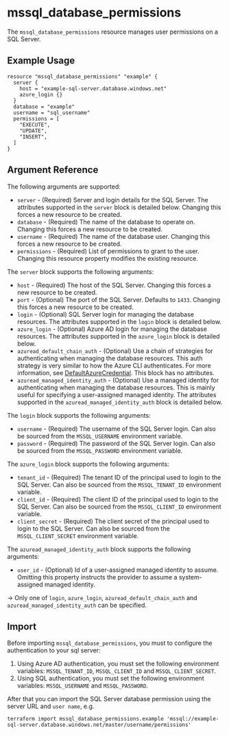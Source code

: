 # mssql_database_permissions

The `mssql_database_permissions` resource manages user permissions on a SQL Server.

## Example Usage

```hcl
resource "mssql_database_permissions" "example" {
  server {
    host = "example-sql-server.database.windows.net"
    azure_login {}
  }
  database = "example"
  username = "sql_username"
  permissions = [
    "EXECUTE",
    "UPDATE",
    "INSERT",
  ]
}
```

## Argument Reference

The following arguments are supported:

* `server` - (Required) Server and login details for the SQL Server. The attributes supported in the `server` block is detailed below. Changing this forces a new resource to be created.
* `database` - (Required) The name of the database to operate on. Changing this forces a new resource to be created.
* `username` - (Required) The name of the database user. Changing this forces a new resource to be created.
* `permissions` - (Required) List of permissions to grant to the user. Changing this resource property modifies the existing resource.

The `server` block supports the following arguments:

* `host` - (Required) The host of the SQL Server. Changing this forces a new resource to be created.
* `port` - (Optional) The port of the SQL Server. Defaults to `1433`. Changing this forces a new resource to be created.
* `login` - (Optional) SQL Server login for managing the database resources. The attributes supported in the `login` block is detailed below.
* `azure_login` - (Optional) Azure AD login for managing the database resources. The attributes supported in the `azure_login` block is detailed below.
* `azuread_default_chain_auth` - (Optional) Use a chain of strategies for authenticating when managing the database resources. This auth strategy is very similar to how the Azure CLI authenticates. For more information, see [DefaultAzureCredential](https://github.com/Azure/azure-sdk-for-go/wiki/Set-up-Your-Environment-for-Authentication#configure-defaultazurecredential). This block has no attributes.
* `azuread_managed_identity_auth` - (Optional) Use a managed identity for authenticating when managing the database resources. This is mainly useful for specifying a user-assigned managed identity. The attributes supported in the `azuread_managed_identity_auth` block is detailed below.

The `login` block supports the following arguments:

* `username` - (Required) The username of the SQL Server login. Can also be sourced from the `MSSQL_USERNAME` environment variable.
* `password` - (Required) The password of the SQL Server login. Can also be sourced from the `MSSQL_PASSWORD` environment variable.

The `azure_login` block supports the following arguments:

* `tenant_id` - (Required) The tenant ID of the principal used to login to the SQL Server. Can also be sourced from the `MSSQL_TENANT_ID` environment variable.
* `client_id` - (Required) The client ID of the principal used to login to the SQL Server. Can also be sourced from the `MSSQL_CLIENT_ID` environment variable.
* `client_secret` - (Required) The client secret of the principal used to login to the SQL Server. Can also be sourced from the `MSSQL_CLIENT_SECRET` environment variable.

The `azuread_managed_identity_auth` block supports the following arguments:

* `user_id` - (Optional) Id of a user-assigned managed identity to assume. Omitting this property instructs the provider to assume a system-assigned managed identity.

-> Only one of `login`, `azure_login`, `azuread_default_chain_auth` and `azuread_managed_identity_auth` can be specified.

## Import

Before importing `mssql_database_permissions`, you must to configure the authentication to your sql server:

1. Using Azure AD authentication, you must set the following environment variables: `MSSQL_TENANT_ID`, `MSSQL_CLIENT_ID` and `MSSQL_CLIENT_SECRET`.
2. Using SQL authentication, you must set the following environment variables: `MSSQL_USERNAME` and `MSSQL_PASSWORD`.

After that you can import the SQL Server database permission using the server URL and `user name`, e.g.

```shell
terraform import mssql_database_permissions.example 'mssql://example-sql-server.database.windows.net/master/username/permissions'
```
